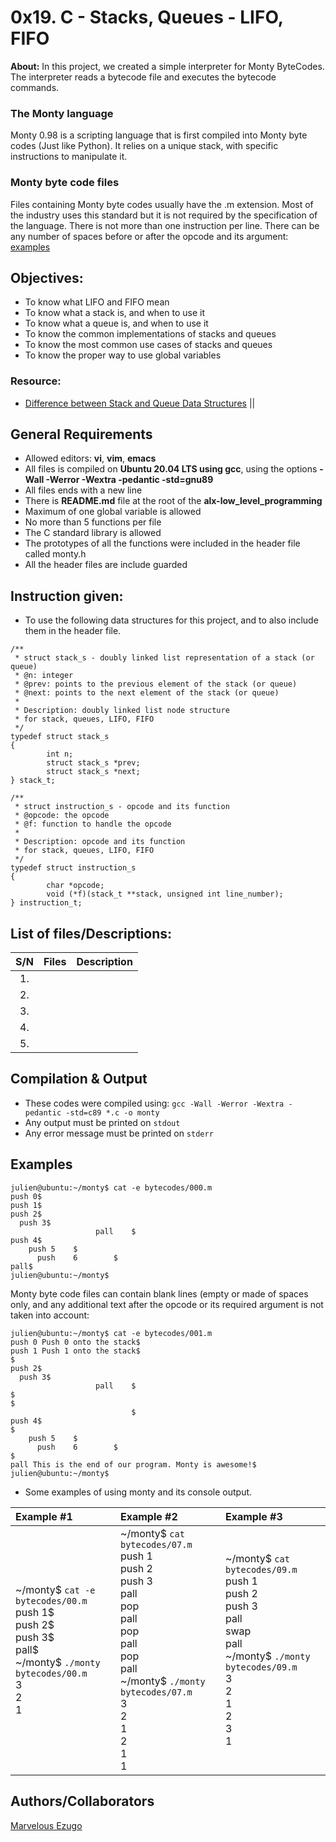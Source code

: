 # 0x19. C - Stacks, Queues - LIFO, FIFO
**About:** In this project, we created a simple interpreter for Monty ByteCodes. The interpreter reads a bytecode file and executes the bytecode commands.
### The Monty language
Monty 0.98 is a scripting language that is first compiled into Monty byte codes (Just like Python). It relies on a unique stack, with specific instructions to manipulate it. 

### Monty byte code files
Files containing Monty byte codes usually have the .m extension. Most of the industry uses this standard but it is not required by the specification of the language. There is not more than one instruction per line. There can be any number of spaces before or after the opcode and its argument: [examples](#Examples)

## Objectives:
* To know what LIFO and FIFO mean
* To know what a stack is, and when to use it
* To know what a queue is, and when to use it
* To know the common implementations of stacks and queues
* To know the most common use cases of stacks and queues
* To know the proper way to use global variables

### Resource:
* [Difference between Stack and Queue Data Structures](https://www.geeksforgeeks.org/difference-between-stack-and-queue-data-structures/) || 

## General Requirements
* Allowed editors: **vi**, **vim**, **emacs**
* All files is compiled on **Ubuntu 20.04 LTS using gcc**, using the options **-Wall -Werror -Wextra -pedantic -std=gnu89**
* All files ends with a new line
* There is **README.md** file at the root of the **alx-low_level_programming**
* Maximum of one global variable is allowed
* No more than 5 functions per file
* The C standard library is allowed
* The prototypes of all the functions were included in the header file called monty.h
* All the header files are include guarded

## Instruction given:
* To use the following data structures for this project, and to also include them in the header file.
```
/**
 * struct stack_s - doubly linked list representation of a stack (or queue)
 * @n: integer
 * @prev: points to the previous element of the stack (or queue)
 * @next: points to the next element of the stack (or queue)
 *
 * Description: doubly linked list node structure
 * for stack, queues, LIFO, FIFO
 */
typedef struct stack_s
{
        int n;
        struct stack_s *prev;
        struct stack_s *next;
} stack_t;
```
```
/**
 * struct instruction_s - opcode and its function
 * @opcode: the opcode
 * @f: function to handle the opcode
 *
 * Description: opcode and its function
 * for stack, queues, LIFO, FIFO
 */
typedef struct instruction_s
{
        char *opcode;
        void (*f)(stack_t **stack, unsigned int line_number);
} instruction_t;
```

## List of files/Descriptions:
| S/N   |   Files      		|      Description     |
|:-----:|--------------------:|--------------------|
|  1.   |                      |              |
|  2.   |		|			|
|  3.   |		|		|
|  4.   |		|			|
|  5.   |		|		|

## Compilation & Output
* These codes were compiled using: ```gcc -Wall -Werror -Wextra -pedantic -std=c89 *.c -o monty```
* Any output must be printed on ```stdout```
* Any error message must be printed on ```stderr```

## Examples
```
julien@ubuntu:~/monty$ cat -e bytecodes/000.m
push 0$
push 1$
push 2$
  push 3$
                   pall    $
push 4$
    push 5    $
      push    6        $
pall$
julien@ubuntu:~/monty$
```
Monty byte code files can contain blank lines (empty or made of spaces only, and any additional text after the opcode or its required argument is not taken into account:
```
julien@ubuntu:~/monty$ cat -e bytecodes/001.m
push 0 Push 0 onto the stack$
push 1 Push 1 onto the stack$
$
push 2$
  push 3$
                   pall    $
$
$
                           $
push 4$
$
    push 5    $
      push    6        $
$
pall This is the end of our program. Monty is awesome!$
julien@ubuntu:~/monty$
```
* Some examples of using monty and its console output.

|                        Example #1                      |                    Example #2                   |                      Example #3                           |
|:-------------------------------------------------------|:------------------------------------------------|:----------------------------------------------------------|
| ~/monty$ `cat -e bytecodes/00.m` <br> push 1$ <br> push 2$ <br> push 3$ <br> pall$ <br> ~/monty$ `./monty bytecodes/00.m` <br> 3 <br> 2 <br> 1  | ~/monty$ `cat bytecodes/07.m`  <br> push 1 <br> push 2 <br> push 3 <br> pall <br> pop <br> pall <br> pop <br> pall <br> pop <br> pall <br>  ~/monty$ `./monty bytecodes/07.m`  <br> 3 <br> 2 <br> 1 <br> 2 <br> 1 <br> 1 | ~/monty$ `cat bytecodes/09.m` <br> push 1 <br> push 2 <br> push 3 <br> pall <br> swap <br> pall <br> ~/monty$ `./monty bytecodes/09.m` <br> 3 <br> 2 <br> 1 <br> 2 <br> 3 <br> 1 |

## Authors/Collaborators
[Marvelous Ezugo](https://github.com/zugo-m/monty/)
